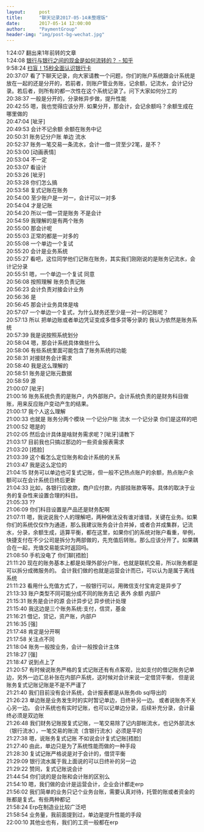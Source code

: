 ```yaml
---              
layout:     post              
title:      "聊天记录2017-05-14未整理版"                
date:       2017-05-14 12:00:00                
author:     "PaymentGroup"                
header-img: "img/post-bg-wechat.jpg"                
---              
```

      
1:24:07	翻出来1年前转的文章   
1:24:08	[银行与银行之间的现金是如何流转的？ - 知乎](https://www.zhihu.com/question/28614049/answer/68637568)   
9:58:24	[扫盲！15秒全面认识银行卡]( http://mp.weixin.qq.com/s?__biz=MjM5ODMxNzY0MA==&mid=2650920899&idx=1&sn=4cefe334a1350198ca5852cf0b838dd9&chksm=bd39ece48a4e65f29a4ea868c16f05d2d2a1ef4ca6add2dfc8de9167e124e71fb3cc3900e559&mpshare=1&scene=1&srcid=0514WQXAgwZQReKXx2Rodynv#rd)   
20:37:07	看了下聊天记录，向大家请教一个问题，你们的账户系统跟会计系统是放在一起的还是分开的，若前者，则账户管业务账，记余额，记流水，会计记分录。若后者，则所有的都一次性在这个系统记录了。问下大家如何分工的   
20:38:37	一般是分开的，分录帐异步做，提升性能   
20:42:55	嗯，我也觉得应该分开. 如果分开，那会计，会记余额吗？余额生成在哪里做的   
20:47:04	[呲牙]   
20:49:53	会计不记余额 余额在账务中记   
20:50:31	账务记分户账 单边 流水   
20:52:37	账务一笔交易一条流水，会计一借一贷至少2笔，是不？   
20:53:00	[动画表情]   
20:53:04	不一定   
20:53:07	看设计   
20:53:26	[呲牙]   
20:53:28	你们怎么搞   
20:53:58	复式记账在账务   
20:54:00	至少账户是一对一，会计可以一对多   
20:54:04	才是记账   
20:54:20	所以一借一贷是账务 不是会计   
20:54:59	我理解的是有两个账务   
20:55:00	那会计呢   
20:55:03	正常的都是一对多的   
20:55:08	一个单边一个复试   
20:55:20	会计是业务系统   
20:55:27	看吧，这位同学他们记账在账务，其实我们刚刚说的是账务记流水，会计记分录   
20:55:51	嗯，一个单边一个复试 同意   
20:56:08	按照理解 账务负责记账   
20:56:23	会计负责对接会计业务   
20:56:36	是   
20:56:45	那会计业务具体是啥   
20:57:07	一个单边一个复式，为什么财务还至少是一对一的记账呢？   
20:57:13	所以 把单边账或者单边凭证变成多借多贷等分录的 我认为依然是账务系统   
20:57:39	我是说按照系统划分   
20:58:04	嗯，那会计系统具体做些什么   
20:58:06	有些系统里面可能包含了账务系统的功能   
20:58:31	对接财务会计需求   
20:58:40	我是这么理解的   
20:58:51	账务是记账元数据   
20:58:59	源   
21:00:07	[呲牙]   
21:00:16	账务系统负责的是账户，内外部账户。会计系统负责的是财务科目做账，用来反应账户变动产生的结果。   
21:00:17	我个人这么理解   
21:00:33	也就是 账务分两个模块 一个记分户账 流水 一个记分录 你们是这样的吧   
21:00:52	嗯是的   
21:02:05	然后会计具体是啥财务需求呢？[呲牙]请教下   
21:03:17	目前我也只搞过那边的一些资金报表需求   
21:03:20	[捂脸]   
21:03:39	这个看怎么定位账务和会计系统的关系   
21:03:47	我是这么定位的   
21:04:15	财务可以单边也可复式记账，但一般不记热点账户的余额，热点账户余额可以在会计系统日终后更新   
21:04:33	比如，各银行应收款，商户应付款，内部挂账款等等。具体的取决于业务的复杂性来设置合理的科目。   
21:05:33	??   
21:06:09	你们科目设置是产品还是财务配啊   
21:07:11	嗯，我说说我个人的理解吧，两种做法没有谁对谁错，关键在业务。如果你们的系统仅仅作为通道，那么我建议账务会计合并掉，或者合并成集群，记流水，分录，余额生成，适算平衡，都在这里，如果你们的系统对账户看重，举例，快捷支付在不少公司是拆分为两部做的，先充值后转账。那么应该分开了。如果耦合在一起，充值交易能实时返回吗。   
21:08:50	手机没电了 你们聊[捂脸]   
21:11:20	现在的账务基本上都是处理外部分户账，也就是联机交易，所以账务都是可以拆分成微服务的。 会计我们做的也就是运营会计而已，可以认为是属于离线系统   
21:11:23	看用什么充值方式了，一般银行可以，用微信支付宝肯定是异步了   
21:13:33	账户类型不同可能分成不同的账务去记 表外 余额 内部户   
21:15:31	账务是会计的源 会计异步记 异步统计处理   
21:15:40	我这边是三个账务系统:支付，信贷，基金   
21:16:21	借记，贷记，资产账，内部户   
21:16:35	[强]   
21:17:48	肯定是分开啊   
21:17:58	关注点不同   
21:18:04	账务一般按业务，会计一般按会计主体   
21:18:27	[强]   
21:18:47	说到点上了   
21:20:57	有时候说账务严格的复式记账还有有点客观，比如支付的借记账务记单边，另外一边汇总补张在内部户系统，这时候对会计来说一定借贷平衡， 但是说账务复式记账记账是不是不严谨了   
21:21:40	我们目前没有会计系统，会计报表都是从账务db sql导出的   
21:26:23	单边账是业务发生时的实时暂记单边，日终补另一边。 或者说账务不关心另一边。 会计系统也有实时记账，也可以记单边分录，后续补充分录，会计最终必须是双边账   
21:26:48	我们财务记账按复式记账，一笔交易除了记内部帐流水，也记外部流水（银行流水），一笔交易的账流（含银行流水）必须是平的   
21:27:38	嗯，说账务复式记账 不如说会计复式记账[捂脸]   
21:27:40	由此，单边只是为了系统性能而做的一种手段   
21:28:30	复试记账严格说是对于会计的，借贷平衡   
21:29:09	银行流水属于我上面说的可以日终补的另一边   
21:29:22	赞同，复式记账说会计   
21:44:54	你们说的是台账和会计账的区别么   
21:54:10	嗯，我们做的会计是运营会计，企业会计都走erp   
21:56:02	我们简单的业务只记个业务台账，需要认真对待，托管的账或者资金的账都是复式。有些两种都记   
21:58:24	Erp在制造业比较广泛吧   
21:58:54	业务量，我前面提到过，单边是提升性能的手段   
22:00:10	其他业也有，我们的工资一般都在erp   
   
   
